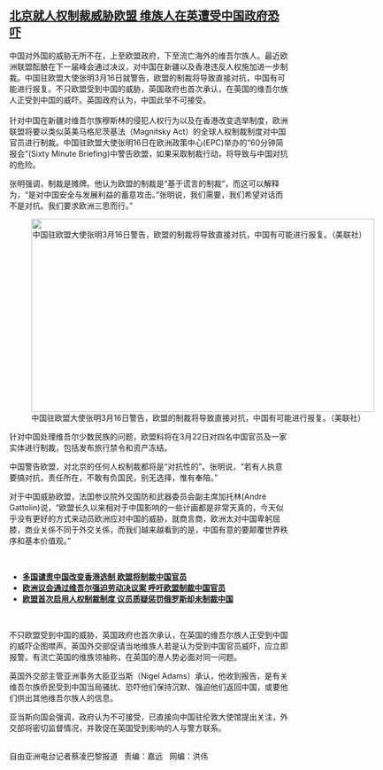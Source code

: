 <!--1615923337000-->
[北京就人权制裁威胁欧盟  维族人在英遭受中国政府恐吓](https://www.rfa.org/mandarin/yataibaodao/junshiwaijiao/cl-03162021150828.html)
------

<p></p><p>中国对外国的威胁无所不在，上至欧盟政府，下至流亡海外的维吾尔族人。最近欧洲联盟酝酿在下一届峰会通过决议，对中国在新疆以及香港违反人权施加进一步制裁。中国驻欧盟大使张明3月16日就警告，欧盟的制裁将导致直接对抗，中国有可能进行报复。不只欧盟受到中国的威胁，英国政府也首次承认，在英国的维吾尔族人正受到中国的威吓。英国政府认为，中国此举不可接受。<br/><br/>针对中国在新疆对维吾尔族穆斯林的侵犯人权行为以及在香港改变选举制度，欧洲联盟将要以类似英美马格尼茨基法（Magnitsky Act）的全球人权制裁制度对中国官员进行制裁。中国驻欧盟大使张明16日在欧洲政策中心(EPC)举办的“60分钟简报会”(Sixty Minute Briefing)中警告欧盟，如果采取制裁行动，将导致与中国对抗的危险。</p><p>张明强调，制裁是摊牌。他认为欧盟的制裁是“基于谎言的制裁”，而这可以解释为，“是对中国安全与发展利益的蓄意攻击。”张明说，我们需要，我们希望对话而不是对抗。我们要求欧洲三思而行。”</p><p><figure class="image-richtext image-inline captioned" style="width:620px;"><img alt="中国驻欧盟大使张明3月16日警告，欧盟的制裁将导致直接对抗，中国有可能进行报复。（美联社）" height="349" src="https://www.rfa.org/mandarin/yataibaodao/junshiwaijiao/cl-03162021150828.html/cl0316a.jpg/@@images/eee542f5-e13d-4a47-ac15-39354d9bb0e1.jpeg" title="cl0316a.jpg" width="620"/><figcaption class="image-caption">中国驻欧盟大使张明3月16日警告，欧盟的制裁将导致直接对抗，中国有可能进行报复。（美联社）</figcaption><small></small></figure></p><p>针对中国处理维吾尔少数民族的问题，欧盟料将在3月22日对四名中国官员及一家实体进行制裁，包括发布旅行禁令和资产冻结。</p><p>中国警告欧盟，对北京的任何人权制裁都将是“对抗性的”。张明说，“若有人执意要搞对抗，责任所在，不敢有负国民，别无选择，惟有奉陪。”</p><p>对于中国威胁欧盟，法囯参议院外交国防和武器委员会副主席加托林(André Gattolin)说，“欧盟长久以来相对于中国影响的一些计画都是非常天真的，今天似乎没有更好的方式来动员欧洲应对中国的威胁，就商言商，欧洲太对中国卑躬屈膝，商业关係不同于外交关係，而我们越来越看到的是，中国有意的要颠覆世界秩序和基本价值观。”</p><p><br/></p><ul><li><a href="https://www.rfa.org/mandarin/yataibaodao/gangtai/cl-03122021141545.html"><strong>多国谴责中国改变香港选制 欧盟将制裁中国官员</strong></a></li><li><strong><a href="https://www.rfa.org/mandarin/yataibaodao/junshiwaijiao/cl-12172020134101.html">欧洲议会通过维吾尔强迫劳动决议案 呼吁欧盟制裁中国官员</a></strong></li><li><strong><a href="https://www.rfa.org/mandarin/yataibaodao/junshiwaijiao/cl-03032021142550.html">欧盟首次启用人权制裁制度 议员质疑惩罚俄罗斯却未制裁中国</a></strong></li></ul><p><br/></p><p>不只欧盟受到中国的威胁，英国政府也首次承认，在英国的维吾尔族人正受到中国的威吓企图噤声。英国外交部促请当地维族人若是认为受到中国官员威吓，应立即报警。有流亡英国的维族领袖称，在英国的港人势必面对同一问题。</p><p>英国外交部主管亚洲事务大臣亚当斯（Nigel Adams）承认，他收到报告，是有关维吾尔族侨民受到中国当局骚扰、恐吓他们保持沉默、强迫他们返回中国，或要他们供出其他维吾尔族人的信息。</p><p>亚当斯向国会强调，政府认为不可接受，已直接向中国驻伦敦大使馆提出关注，外交部将密切监督情况，并敦促在英国受到影响的人与警方联系。</p><p><br/>自由亚洲电台记者蔡凌巴黎报道   责编：嘉远   网编：洪伟</p>
